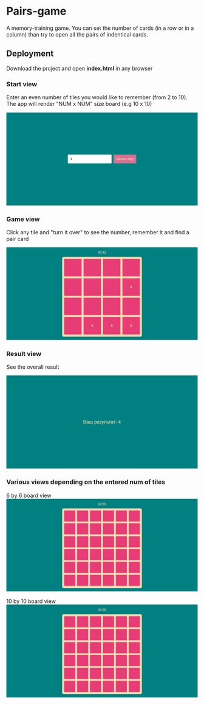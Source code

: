 # Pairs-game
A memory-training game. You can set the number of cards (in a row or in a column) than try to open all the pairs of indentical cards.

## Deployment
Download the project and open **index.html** in any browser

### Start view
Enter an even number of tiles you would like to remember (from 2 to 10). The app will render "NUM x NUM" size board (e.g 10 x 10)

![Start view](./screenshots/start-view.png)

### Game view
Click any tile and "turn it over" to see the number, remember it and find a pair card

![Start view](./screenshots/game-view.png)

### Result view
See the overall result

![Start view](./screenshots/result.png)

### Various views depending on the entered num of tiles

6 by 6 board view
![Start view](./screenshots/6-by-6.png)

10 by 10 board view
![Start view](./screenshots/6-by-6.png)





